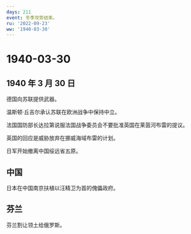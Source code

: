```yaml
---
days: 211
event: 冬季攻势结束。
ru: '2022-09-23'
ww: '1940-03-30'
---
```


# 1940-03-30

## 1940 年 3 月 30 日

德国向苏联提供武器。

温斯顿·丘吉尔承认苏联在欧洲战争中保持中立。

法国国防部长达拉第说服法国战争委员会不要批准英国在莱茵河布雷的提议。

英国的回应是威胁放弃在挪威海域布雷的计划。

日军开始撤离中国绥远省五原。

## 中国

日本在中国南京扶植以汪精卫为首的傀儡政府。

## 芬兰

芬兰割让领土给俄罗斯。
